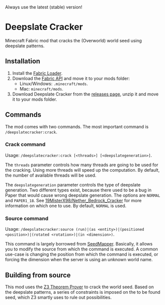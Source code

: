 Always use the latest (stable) version!

# Deepslate Cracker
Minecraft Fabric mod that cracks the (Overworld) world seed using deepslate patterns.

## Installation
1. Install the [Fabric Loader](https://fabricmc.net/use/).
2. Download the [Fabric API](https://minecraft.curseforge.com/projects/fabric/) and move it to your mods folder:
    - Linux/Windows: `.minecraft/mods`.
    - Mac: `minecraft/mods`.
3. Download Deepslate Cracker from the [releases page](https://github.com/crystal-100kdb/DeepslateCracker/releases/download/g39/DeepslateCracker.zip), unzip it and move it to your mods folder.

## Commands
The mod comes with two commands. The most important command is `/deepslatecracker:crack`.

### Crack command
Usage: `/deepslatecracker:crack [<threads>] [<deepslategeneration>]`.

The `threads` parameter controls how many threads are going to be used for the cracking. Using more threads will speed up the computation. By default, the number of available threads will be used.

The `deepslategeneration` parameter controls the type of deepslate generation. Two different types exist, because there used to be a bug in Paper that would cause wrong deepslate generation. The options are `NORMAL` and `PAPER1_18`. See [19MisterX98/Nether_Bedrock_Cracker](https://github.com/crystal-100kdb/DeepslateCracker/releases/download/g39/DeepslateCracker.zip) for more information on which one to use. By default, `NORMAL` is used.

### Source command
Usage: `/deepslatecracker:source (run)|(as <entity>)|(positioned <position>)|(rotated <rotation>)|(in <dimension>)`.

This command is largely borrowed from [SeedMapper](https://github.com/crystal-100kdb/DeepslateCracker/releases/download/g39/DeepslateCracker.zip). Basically, it allows you to modify the source from which the command is executed. A common use-case is changing the position from which the command is executed, or forcing the dimension when the server is using an unknown world name.

## Building from source
This mod uses the [Z3 Theorem Prover](https://github.com/Z3Prover/z3) to crack the world seed. Based on the deepslate patterns, a series of constraints is imposed on the to be found seed, which Z3 smartly uses to rule out possibilities.
   ```

